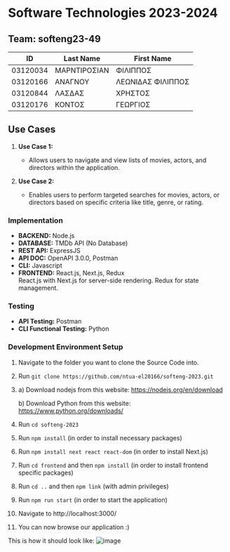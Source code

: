 # Software Technologies 2023-2024

## Team: softeng23-49

| ID        | Last Name        | First Name      |
|-----------|------------------|-----------------|
| 03120034  | ΜΑΡΝΤΙΡΟΣΙΑΝ   | ΦΙΛΙΠΠΟΣ       |
| 03120166  | ΑΝΑΓΝΟΥ          | ΛΕΩΝΙΔΑΣ ΦΙΛΙΠΠΟΣ |
| 03120844  | ΛΑΣΔΑΣ          | ΧΡΗΣΤΟΣ         |
| 03120176  | ΚΟΝΤΟΣ          | ΓΕΩΡΓΙΟΣ         |


## Use Cases
1. **Use Case 1:**
   - Allows users to navigate and view lists of movies, actors, and directors within the application.

2. **Use Case 2:**
   - Enables users to perform targeted searches for movies, actors, or directors based on specific criteria like title, genre, or rating.

### Implementation
- **BACKEND:** Node.js  
- **DATABASE:** TMDb API (No Database)  
- **REST API:** ExpressJS  
- **API DOC:** OpenAPI 3.0.0, Postman  
- **CLI:** Javascript  
- **FRONTEND:** React.js, Next.js, Redux  
  React.js with Next.js for server-side rendering. Redux for state management.

### Testing
- **API Testing:** Postman  
- **CLI Functional Testing:** Python


### Development Environment Setup
1. Navigate to the folder you want to clone the Source Code into.
2. Run `git clone https://github.com/ntua-el20166/softeng-2023.git`
3. a) Download nodejs from this website: https://nodejs.org/en/download

   b) Download Python from this website: https://www.python.org/downloads/
4. Run `cd softeng-2023`
5. Run `npm install` (in order to install necessary packages)
6. Run `npm install next react react-dom` (in order to install Next.js)
7. Run `cd frontend` and then `npm install` (in order to install frontend specific packages)
8. Run `cd ..` and then `npm link` (with admin privileges)
9. Run `npm run start` (in order to start the application)
10. Navigate to http://localhost:3000/
11. You can now browse our application :)

This is how it should look like:
![image](https://github.com/ntua-el20166/softeng-2023/assets/147999065/4f70d1a4-d2f7-4658-bdfb-36e4416e54bf)
